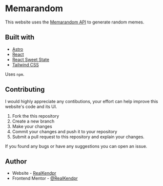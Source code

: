 # Memarandom

This website uses the [Memarandom API](https://github.com/RealKendpr/memarandom-api) to generate random memes.

## Built with

- [Astro](https://astro.build/)
- [React](https://reactjs.org/)
- [React Sweet State](https://github.com/atlassian/react-sweet-state)
- [Tailwind CSS](https://tailwindcss.com/)

Uses `npm`.

## Contributing

I would highly appreciate any contibutions, your effort can help improve this website's code and its UI.

1. Fork the this repository
2. Create a new branch
3. Make your changes
4. Commit your changes and push it to your repository
5. Submit a pull request to this repository and explain your changes.

If you found any bugs or have any suggestions you can open an issue.

## Author

- Website - [RealKendpr](https://realkendpr.github.io/kendpr-md/)
- Frontend Mentor - [@RealKendpr](https://www.frontendmentor.io/profile/RealKendpr)
